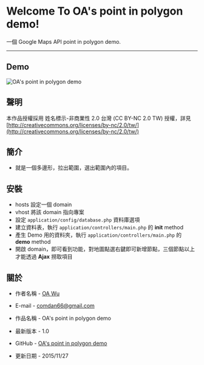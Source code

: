 # Welcome To OA's point in polygon demo!
一個 Google Maps API point in polygon demo.

---
## Demo

![OA's point in polygon demo](assets/img/demo.gif)

## 聲明
本作品授權採用 姓名標示-非商業性 2.0 台灣 (CC BY-NC 2.0 TW) 授權，詳見 [http://creativecommons.org/licenses/by-nc/2.0/tw/](http://creativecommons.org/licenses/by-nc/2.0/tw/)


## 簡介
* 就是一個多邊形，拉出範圍，選出範圍內的項目。

## 安裝
* hosts 設定一個 domain
* vhost 將該 domain 指向專案
* 設定 `application/config/database.php` 資料庫選項
* 建立資料表，執行 `application/controllers/main.php` 的 **init** method
* 產生 Demo 用的資料夾，執行 `application/controllers/main.php` 的 **demo** method
* 開啟 domain，即可看到功能，對地圖點選右鍵即可新增節點，三個節點以上才能透過 **Ajax** 撈取項目


## 關於
* 作者名稱 - [OA Wu](http://www.ioa.tw/)

* E-mail - <comdan66@gmail.com>

* 作品名稱 - OA's point in polygon demo

* 最新版本 - 1.0

* GitHub - [OA's point in polygon demo](https://github.com/comdan66/point-in-polygon)

* 更新日期 - 2015/11/27